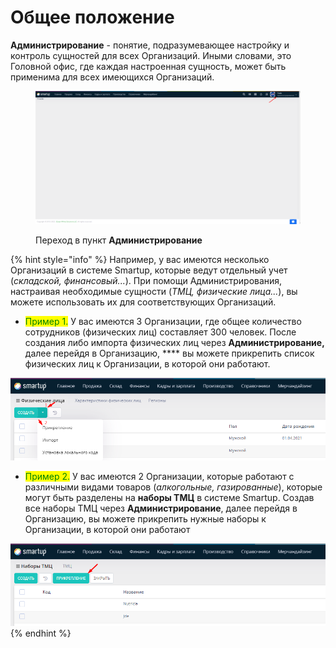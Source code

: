 # Общее положение

**Администрирование** - понятие, подразумевающее настройку и контроль сущностей для всех Организаций.  Иными словами, это Головной офис, где каждая настроенная сущность, может быть применима для всех имеющихся Организаций.

<figure><img src="../.gitbook/assets/image (1) (3).png" alt=""><figcaption><p>Переход в пункт <strong>Администрирование</strong></p></figcaption></figure>

{% hint style="info" %}
Например, у вас имеются несколько Организаций в системе Smartup, которые ведут отдельный учет (_складской, финансовый..._). При помощи Администрирования, настраивая необходимые сущности (_ТМЦ, физические лица..._), вы можете использовать их для соответствующих Организаций.

* <mark style="color:green;">Пример 1.</mark> У вас имеются 3 Организации, где общее количество сотрудников (физических лиц) составляет 300 человек. После создания либо импорта физических лиц через **Администрирование,** далее перейдя в Организацию, **** вы можете прикрепить список  физических лиц к Организации, в которой они работают.

![Прикрепление физических лиц к Организации](../.gitbook/assets/image.png)

* <mark style="color:green;">Пример 2.</mark> У вас имеются 2 Организации, которые работают с различными видами товаров (_алкогольные, газированные_), которые могут быть разделены на **наборы ТМЦ** в системе Smartup. Создав все наборы ТМЦ через **Администрирование**, далее перейдя в Организацию, вы можете прикрепить нужные наборы к Организации, в которой они работают

![Прикрепление наборов ТМЦ к Организации](<../.gitbook/assets/image (4).png>)
{% endhint %}
